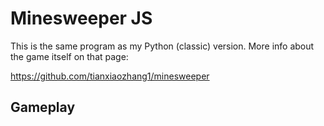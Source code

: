# Minesweeper JS

This is the same program as my Python (classic) version. More info about the game itself on that page:

https://github.com/tianxiaozhang1/minesweeper

## Gameplay
